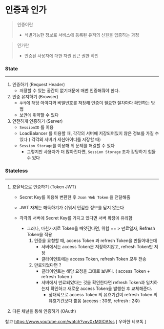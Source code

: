 # 인증과 인가



> 인증이란
>
> - 식별가능한 정보로 서비스에 등록된 유저의 신원을 입증하는 과정

> 인가란
>
> - 인증된 사용자에 대한 자원 접근 권한 확인





### State

---

1. 인증하기 (Request Header)
   - 저장할 수 있는 공간이 없기때문에 매번 인증해줘야 한다.
2. 인증 유지하기 (Browser)
   - `쿠키`에 해당 아이디와 비밀번호를 저장해 인증이 필요한 절차마다 확인하는 방법
   - 보안에 취약할 수 있다
3. 안전하게 인증하기 (Server)
   - `SessionID` 를 이용
   -  LoadBalancer 를 이용할 때, 각각의 서버에 저장되어있지 않은 정보를 가질 수 있다 ( 각각의 서버가 세션아이디를 저장할 때)
     - `Session Storage`를 이용해 위 문제를 해결할 수 있다	
       - 그렇지만 사용자가 더 많아진다면, `Session Storage` 조차 감당하기 힘들 수 있다



### Stateless

---

1. 효율적으로 인증하기 (Token JWT)

   - Secret Key를 이용해 변환한 후 `Json Web Token` 을 전달해줌

   - JWT 자체는 해독하기가 쉬워서 민감한 정보를 담지 않는다
   - 각각의 서버에 Secret Key를 가지고 있다면 서버 확장에 유리함
     - 그러나, 마찬가지로 Token을 빼앗긴다면, 위험  == > 만료일자, Refresh Token을 적용
       1. 인증을 요청할 때, access Token 과 refresh Token을 만들어내는데 
          - 서버에서는 access Token은 저장하지않고, refresh Token만 저장
          - 클라이언트에는 access Token, refresh Token 모두 전송
       2. 만료되었다면 ?
          - 클라이언트는 해당 요청을 그대로 보낸다. ( access Token + refresh Token )
          - 서버에서 만료되었다는 것을 확인한다면 refresh Token과 일치하는지 확인하고 새로운 access Token을 발행한 후 교체해준다. 
            - 상대적으로 access Token 의 유효기간이 refresh Token 의 유효기간보다 짧음 (access : 30분, refresh : 2주)

2. 다른 채널을 통해 인증하기 (OAuth)

   



























참고 https://www.youtube.com/watch?v=y0xMXlOAfss [ 우아한 테코톡 ]